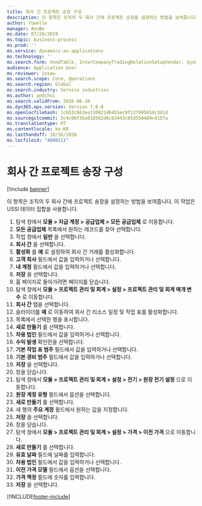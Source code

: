 ```yaml
---
title: 회사 간 프로젝트 송장 구성
description: 이 항목은 조직의 두 회사 간에 프로젝트 송장을 설정하는 방법을 보여줍니다.
author: Yowelle
manager: AnnBe
ms.date: 07/29/2019
ms.topic: business-process
ms.prod: ''
ms.service: dynamics-ax-applications
ms.technology: ''
ms.search.form: VendTable, InterCompanyTradingRelationSetupVendor, SysDataAreaSelectLookup, ProjParameters, ProjPosting, ProjTransferPrice
audience: Application User
ms.reviewer: josaw
ms.search.scope: Core, Operations
ms.search.region: Global
ms.search.industry: Service industries
ms.author: andchoi
ms.search.validFrom: 2016-06-30
ms.dyn365.ops.version: Version 7.0.0
ms.openlocfilehash: 1cb53cb63ee11082146455ec9f13790501dc3d1d
ms.sourcegitcommit: 5c4c9bf3ba018562d6cb3443c01d550489c415fa
ms.translationtype: HT
ms.contentlocale: ko-KR
ms.lasthandoff: 10/16/2020
ms.locfileid: "4080111"
---
```

# <a name="configure-intercompany-project-invoicing"></a>회사 간 프로젝트 송장 구성

[!include [banner](../../includes/banner.md)]

이 항목은 조직의 두 회사 간에 프로젝트 송장을 설정하는 방법을 보여줍니다. 이 작업은 USSI 데이터 집합을 사용합니다.

1. 탐색 창에서 **모듈 > 지급 계정 > 공급업체 > 모든 공급업체** 로 이동합니다.
2. **모든 공급업체** 목록에서 원하는 레코드를 찾아 선택합니다.
3. 작업 창에서 **일반** 을 선택합니다.
4. **회사 간** 을 선택합니다.
5. **활성화** 를 **예** 로 설정하여 회사 간 거래를 활성화합니다.
6. **고객 회사** 필드에서 값을 입력하거나 선택합니다.
7. **내 계정** 필드에서 값을 입력하거나 선택합니다.
8. **저장** 을 선택합니다.
9. 홈 페이지로 돌아가려면 페이지를 닫습니다.
10. 탐색 창에서 **모듈 > 프로젝트 관리 및 회계 > 설정 > 프로젝트 관리 및 회계 매개 변수** 로 이동합니다.
11. **회사 간** 탭을 선택합니다.
12. 슬라이더를 **예** 로 이동하여 회사 간 리소스 일정 및 작업 표를 활성화합니다.
13. 목록에서 선택한 행을 표시합니다.
14. **새로 만들기** 를 선택합니다.
15. **차용 법인** 필드에서 값을 입력하거나 선택합니다.
16. **수익 발생** 확인란을 선택합니다.
17. **기본 작업 표 범주** 필드에서 값을 입력하거나 선택합니다.
18. **기본 경비 범주** 필드에서 값을 입력하거나 선택합니다.
19. **저장** 을 선택합니다.
20. 창을 닫습니다.
21. 탐색 창에서 **모듈 > 프로젝트 관리 및 회계 > 설정 > 전기 > 원장 전기 설정** 으로 이동합니다.
22. **원장 계정 유형** 필드에서 옵션을 선택합니다.
23. **새로 만들기** 를 선택합니다.
24. 새 행의 **주요 계정** 필드에서 원하는 값을 지정합니다.
25. **저장** 을 선택합니다.
26. 창을 닫습니다.
27. 탐색 창에서 **모듈 > 프로젝트 관리 및 회계 > 설정 > 가격 > 이전 가격** 으로 이동합니다.
28. **새로 만들기** 를 선택합니다.
29. **유효 날짜** 필드에 날짜를 입력합니다.
30. **차용 법인** 필드에서 값을 입력하거나 선택합니다.
31. **이전 가격 모델** 필드에서 옵션을 선택합니다.
32. **가격 책정** 필드에 숫자를 입력합니다.
33. **저장** 을 선택합니다.



[!INCLUDE[footer-include](../../includes/footer-banner.md)]